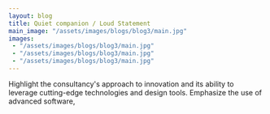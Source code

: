 ```yaml
---
layout: blog
title: Quiet companion / Loud Statement
main_image: "/assets/images/blogs/blog3/main.jpg"
images:
 - "/assets/images/blogs/blog3/main.jpg"
 - "/assets/images/blogs/blog3/main.jpg"
 - "/assets/images/blogs/blog3/main.jpg"
---
```


Highlight the consultancy's approach to innovation and its ability to leverage cutting-edge technologies and design tools. Emphasize the use of advanced software,
